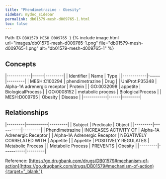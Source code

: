 ```yaml
---
title: "Phendimetrazine - Obesity"
sidebar: mydoc_sidebar
permalink: db01579-mesh-d009765-1.html
toc: false 
---
```



Path ID: `DB01579_MESH_D009765_1`
{% include image.html url="images/db01579-mesh-d009765-1.png" file="db01579-mesh-d009765-1.png" alt="db01579-mesh-d009765-1" %}

## Concepts

|------------|------|---------|
| Identifier | Name | Type    |
|------------|------|---------|
| MESH:C100294 | phendimetrazine | Drug |
| UniProt:P35348 | Alpha-1A adrenergic receptor | Protein |
| GO:0032098 | appetite | BiologicalProcess |
| GO:0008152 | metabolic process | BiologicalProcess |
| MESH:D009765 | Obesity | Disease |
|------------|------|---------|

## Relationships

|---------|-----------|---------|
| Subject | Predicate | Object  |
|---------|-----------|---------|
| Phendimetrazine | INCREASES ACTIVITY OF | Alpha-1A Adrenergic Receptor |
| Alpha-1A Adrenergic Receptor | NEGATIVELY CORRELATED WITH | Appetite |
| Appetite | POSITIVELY REGULATES | Metabolic Process |
| Metabolic Process | PREVENTS | Obesity |
|---------|-----------|---------|

Reference: [https://go.drugbank.com/drugs/DB01579#mechanism-of-action](https://go.drugbank.com/drugs/DB01579#mechanism-of-action){:target="_blank"}